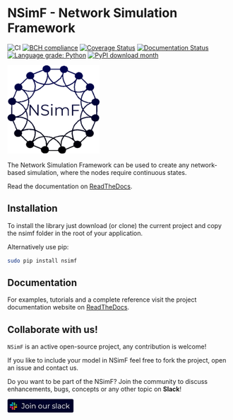 # NSimF - Network Simulation Framework

![CI](https://github.com/Tensaiz/NSimF/workflows/CI/badge.svg)
[![BCH compliance](https://bettercodehub.com/edge/badge/Tensaiz/NSimF?branch=master)](https://bettercodehub.com/)
[![Coverage Status](https://coveralls.io/repos/github/Tensaiz/NSimF/badge.svg?branch=master)](https://coveralls.io/github/Tensaiz/NSimF?branch=master)
[![Documentation Status](https://readthedocs.org/projects/nsimf/badge/?version=latest)](http://nsimf.readthedocs.io/en/latest/?badge=latest)
[![Language grade: Python](https://img.shields.io/lgtm/grade/python/g/Tensaiz/NSimF.svg?logo=lgtm&logoWidth=18)](https://lgtm.com/projects/g/Tensaiz/NSimF/context:python)
[![PyPI download month](https://img.shields.io/pypi/dm/nsimf.svg?color=blue&style=plastic)](https://pypi.python.org/pypi/nsimf/)

<img src="docs/mock_logo.png" alt="NSimF logo" height="200"/>

The Network Simulation Framework can be used to create any network-based simulation, where the nodes require continuous states.

Read the documentation on [ReadTheDocs](http://nsimf.readthedocs.io).


## Installation

To install the library just download (or clone) the current project and copy the nsimf folder in the root of your application.

Alternatively use pip:
```bash
sudo pip install nsimf
```


## Documentation

For examples, tutorials and a complete reference visit the project documentation website on [ReadTheDocs](http://nsimf.readthedocs.io).



## Collaborate with us!

``NSimF`` is an active open-source project, any contribution is welcome!

If you like to include your model in NSimF feel free to fork the project, open an issue and contact us.

Do you want to be part of the NSimF? Join the community to discuss enhancements, bugs, concepts or any other topic on **Slack**!

[<img align="middle" width="150" src="docs/join_slack.png">](https://join.slack.com/t/networksimula-dur1487/shared_invite/zt-i3d3qcz8-UiCHZ_WHX4f7Dl9aQ6TQMQ)

